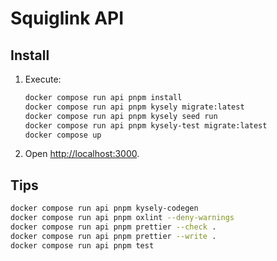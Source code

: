 # Squiglink API

## Install

1. Execute:

   ```sh
   docker compose run api pnpm install
   docker compose run api pnpm kysely migrate:latest
   docker compose run api pnpm kysely seed run
   docker compose run api pnpm kysely-test migrate:latest
   docker compose up
   ```

2. Open <http://localhost:3000>.

## Tips

```sh
docker compose run api pnpm kysely-codegen
docker compose run api pnpm oxlint --deny-warnings
docker compose run api pnpm prettier --check .
docker compose run api pnpm prettier --write .
docker compose run api pnpm test
```
